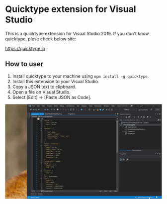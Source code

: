 # Quicktype extension for Visual Studio

This is a quicktype extension for Visual Studio 2019.
If you don't know quicktype, plese check below site:

https://quicktype.io

## How to user

1. Install quicktype to your machine using `npm install -g quicktype`.
2. Install this extension to your Visual Studio.
3. Copy a JSON text to clipboard.
4. Open a file on Visual Studio.
5. Select [Edit] -> [Paste JSON as Code].

![Extensions](images/extensions.gif)
